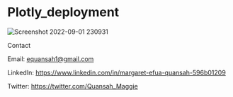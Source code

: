 # Plotly_deployment





![Screenshot 2022-09-01 230931](https://user-images.githubusercontent.com/90292072/188057561-823f2ee0-edc5-4ee0-9bd7-0008e804d009.png)



Contact

Email: equansah1@gmail.com

LinkedIn: https://www.linkedin.com/in/margaret-efua-quansah-596b01209 

Twitter: https://twitter.com/Quansah_Maggie
